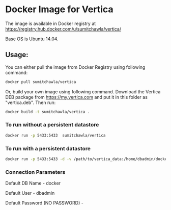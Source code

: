 # Docker Image for Vertica

The image is available in Docker registry at https://registry.hub.docker.com/u/sumitchawla/vertica/

Base OS is Ubuntu 14.04.

## Usage:
You can either pull the image from Docker Registry using following command:

```bash
docker pull sumitchawla/vertica
```

Or, build your own image using following command. Download the Vertica DEB package from https://my.vertica.com and put it in this folder as "vertica.deb".
Then run:
```bash
docker build -t sumitchawla/vertica .
```

### To run without a persistent datastore
```bash
docker run -p 5433:5433  sumitchawla/vertica
```

### To run with a persistent datastore
```bash
docker run -p 5433:5433 -d -v /path/to/vertica_data:/home/dbadmin/docker sumitchawla/vertica
```
### Connection Parameters
 Default DB Name - docker
 
 Default User - dbadmin
 
 Default Password (NO PASSWORD) - 
